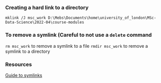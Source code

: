 
### Creating a hard link to a directory
`mklink /J msc_work D:\Mebs\Documents\home\university_of_london\MSc-Data-Science\2022-04\course-modules`

### To remove a symlink (Careful to not use a `delete` command
`rm msc_work` to remove a symlink to a file
`rmdir msc_work` to remove a symlink to a directory


### Resources
[Guide to symlinks](https://www.howtogeek.com/howto/16226/complete-guide-to-symbolic-links-symlinks-on-windows-or-linux/)
